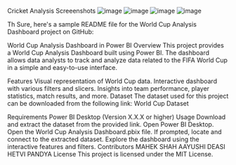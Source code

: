 Cricket Analysis Screeenshots
![image](https://github.com/Aayushii1811/Data-Science/assets/168402093/624b4618-1e17-4ff0-987b-9c328a0cf681)
![image](https://github.com/Aayushii1811/Data-Science/assets/168402093/1cc24802-a881-4e45-9441-8fe9a3290d66)
![image](https://github.com/Aayushii1811/Data-Science/assets/168402093/70fb56cd-fdc2-4202-9b1a-bd9a35a47ae7)
![image](https://github.com/Aayushii1811/Data-Science/assets/168402093/63d1fd05-32d5-4ca6-a390-f6792fca187e)

Th
Sure, here's a sample README file for the World Cup Analysis Dashboard project on GitHub:

World Cup Analysis Dashboard in Power BI
Overview
This project provides a World Cup Analysis Dashboard built using Power BI. The dashboard allows data analysts to track and analyze data related to the FIFA World Cup in a simple and easy-to-use interface.

Features
Visual representation of World Cup data.
Interactive dashboard with various filters and slicers.
Insights into team performance, player statistics, match results, and more.
Dataset
The dataset used for this project can be downloaded from the following link: World Cup Dataset

Requirements
Power BI Desktop (Version X.X.X or higher)
Usage
Download and extract the dataset from the provided link.
Open Power BI Desktop.
Open the World Cup Analysis Dashboard.pbix file.
If prompted, locate and connect to the extracted dataset.
Explore the dashboard using the interactive features and filters.
Contributors
MAHEK SHAH
AAYUSHI DEASI
HETVI PANDYA
License
This project is licensed under the MIT License.
